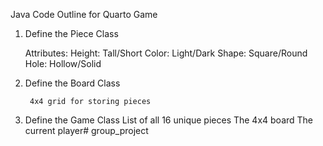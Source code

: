 Java Code Outline for Quarto Game
1. Define the Piece Class

    Attributes:
        Height: Tall/Short
        Color: Light/Dark
        Shape: Square/Round
        Hole: Hollow/Solid

2. Define the Board Class

        4x4 grid for storing pieces
  

3. Define the Game Class
        List of all 16 unique pieces
        The 4x4 board
        The current player# group_project
